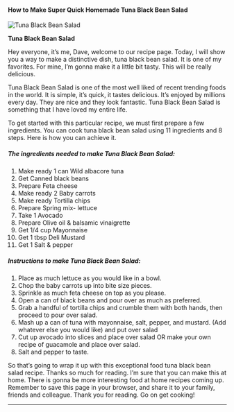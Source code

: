             

#### How to Make Super Quick Homemade Tuna Black Bean Salad

![Tuna Black Bean Salad](https://img-global.cpcdn.com/recipes/5245312409534464/751x532cq70/tuna-black-bean-salad-recipe-main-photo.jpg)

**Tuna Black Bean Salad**

Hey everyone, it’s me, Dave, welcome to our recipe page. Today, I will show you a way to make a distinctive dish, tuna black bean salad. It is one of my favorites. For mine, I’m gonna make it a little bit tasty. This will be really delicious.

Tuna Black Bean Salad is one of the most well liked of recent trending foods in the world. It is simple, it’s quick, it tastes delicious. It’s enjoyed by millions every day. They are nice and they look fantastic. Tuna Black Bean Salad is something that I have loved my entire life.

To get started with this particular recipe, we must first prepare a few ingredients. You can cook tuna black bean salad using 11 ingredients and 8 steps. Here is how you can achieve it.

##### The ingredients needed to make Tuna Black Bean Salad:

1.  Make ready 1 can Wild albacore tuna
2.  Get Canned black beans
3.  Prepare Feta cheese
4.  Make ready 2 Baby carrots
5.  Make ready Tortilla chips
6.  Prepare Spring mix- lettuce
7.  Take 1 Avocado
8.  Prepare Olive oil & balsamic vinaigrette
9.  Get 1/4 cup Mayonnaise
10.  Get 1 tbsp Deli Mustard
11.  Get 1 Salt & pepper

##### Instructions to make Tuna Black Bean Salad:

1.  Place as much lettuce as you would like in a bowl.
2.  Chop the baby carrots up into bite size pieces.
3.  Sprinkle as much feta cheese on top as you please.
4.  Open a can of black beans and pour over as much as preferred.
5.  Grab a handful of tortilla chips and crumble them with both hands, then proceed to pour over salad.
6.  Mash up a can of tuna with mayonnaise, salt, pepper, and mustard. (Add whatever else you would like) and put over salad
7.  Cut up avocado into slices and place over salad OR make your own recipe of guacamole and place over salad.
8.  Salt and pepper to taste.

So that’s going to wrap it up with this exceptional food tuna black bean salad recipe. Thanks so much for reading. I’m sure that you can make this at home. There is gonna be more interesting food at home recipes coming up. Remember to save this page in your browser, and share it to your family, friends and colleague. Thank you for reading. Go on get cooking!

* * *